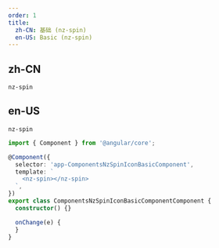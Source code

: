 ```yaml
---
order: 1
title:
  zh-CN: 基础 (nz-spin)
  en-US: Basic (nz-spin)
---
```


## zh-CN

`nz-spin`

## en-US

`nz-spin`

```ts
import { Component } from '@angular/core';

@Component({
  selector: 'app-ComponentsNzSpinIconBasicComponent',
  template: `
    <nz-spin></nz-spin>
  `,
})
export class ComponentsNzSpinIconBasicComponentComponent {
  constructor() {}

  onChange(e) {
  }
}

```
